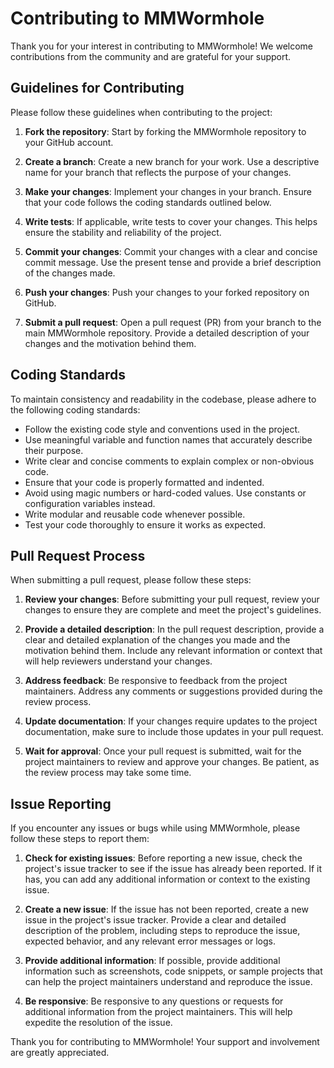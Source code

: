 # Contributing to MMWormhole

Thank you for your interest in contributing to MMWormhole! We welcome contributions from the community and are grateful for your support.

## Guidelines for Contributing

Please follow these guidelines when contributing to the project:

1. **Fork the repository**: Start by forking the MMWormhole repository to your GitHub account.

2. **Create a branch**: Create a new branch for your work. Use a descriptive name for your branch that reflects the purpose of your changes.

3. **Make your changes**: Implement your changes in your branch. Ensure that your code follows the coding standards outlined below.

4. **Write tests**: If applicable, write tests to cover your changes. This helps ensure the stability and reliability of the project.

5. **Commit your changes**: Commit your changes with a clear and concise commit message. Use the present tense and provide a brief description of the changes made.

6. **Push your changes**: Push your changes to your forked repository on GitHub.

7. **Submit a pull request**: Open a pull request (PR) from your branch to the main MMWormhole repository. Provide a detailed description of your changes and the motivation behind them.

## Coding Standards

To maintain consistency and readability in the codebase, please adhere to the following coding standards:

- Follow the existing code style and conventions used in the project.
- Use meaningful variable and function names that accurately describe their purpose.
- Write clear and concise comments to explain complex or non-obvious code.
- Ensure that your code is properly formatted and indented.
- Avoid using magic numbers or hard-coded values. Use constants or configuration variables instead.
- Write modular and reusable code whenever possible.
- Test your code thoroughly to ensure it works as expected.

## Pull Request Process

When submitting a pull request, please follow these steps:

1. **Review your changes**: Before submitting your pull request, review your changes to ensure they are complete and meet the project's guidelines.

2. **Provide a detailed description**: In the pull request description, provide a clear and detailed explanation of the changes you made and the motivation behind them. Include any relevant information or context that will help reviewers understand your changes.

3. **Address feedback**: Be responsive to feedback from the project maintainers. Address any comments or suggestions provided during the review process.

4. **Update documentation**: If your changes require updates to the project documentation, make sure to include those updates in your pull request.

5. **Wait for approval**: Once your pull request is submitted, wait for the project maintainers to review and approve your changes. Be patient, as the review process may take some time.

## Issue Reporting

If you encounter any issues or bugs while using MMWormhole, please follow these steps to report them:

1. **Check for existing issues**: Before reporting a new issue, check the project's issue tracker to see if the issue has already been reported. If it has, you can add any additional information or context to the existing issue.

2. **Create a new issue**: If the issue has not been reported, create a new issue in the project's issue tracker. Provide a clear and detailed description of the problem, including steps to reproduce the issue, expected behavior, and any relevant error messages or logs.

3. **Provide additional information**: If possible, provide additional information such as screenshots, code snippets, or sample projects that can help the project maintainers understand and reproduce the issue.

4. **Be responsive**: Be responsive to any questions or requests for additional information from the project maintainers. This will help expedite the resolution of the issue.

Thank you for contributing to MMWormhole! Your support and involvement are greatly appreciated.
